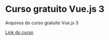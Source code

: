 # Curso gratuito Vue.js 3
Arquivos do curso gratuito Vue.js 3

[Link do curso](https://www.youtube.com/playlist?list=PLcoYAcR89n-qTYqfWTGxXMnAvCqY3JF8w)

